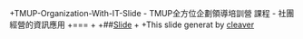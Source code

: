 +TMUP-Organization-With-IT-Slide - TMUP全方位企劃領導培訓營 課程 - 社團經營的資訊應用
+===
+
+##[Slide](http://joeangel.github.io/TMUP-Organization-With-IT-Slide)
+
+This slide generat by [cleaver](https://github.com/jdan/cleaver)
